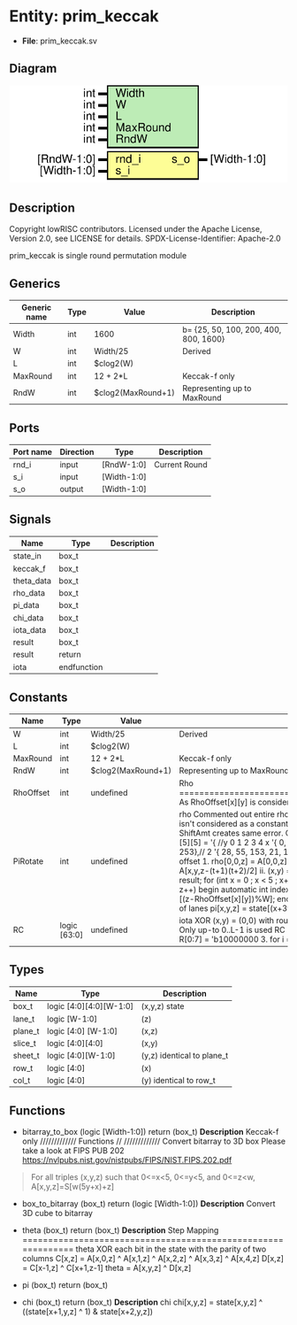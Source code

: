# Entity: prim_keccak

- **File**: prim_keccak.sv
## Diagram

![Diagram](prim_keccak.svg "Diagram")
## Description

 Copyright lowRISC contributors.
 Licensed under the Apache License, Version 2.0, see LICENSE for details.
 SPDX-License-Identifier: Apache-2.0

 prim_keccak is single round permutation module

## Generics

| Generic name | Type | Value              | Description                             |
| ------------ | ---- | ------------------ | --------------------------------------- |
| Width        | int  | 1600               |  b= {25, 50, 100, 200, 400, 800, 1600}  |
| W            | int  | Width/25           |  Derived                                |
| L            | int  | $clog2(W)          |                                         |
| MaxRound     | int  | 12 + 2*L           |  Keccak-f only                          |
| RndW         | int  | $clog2(MaxRound+1) |  Representing up to MaxRound            |
## Ports

| Port name | Direction | Type        | Description   |
| --------- | --------- | ----------- | ------------- |
| rnd_i     | input     | [RndW-1:0]  | Current Round |
| s_i       | input     | [Width-1:0] |               |
| s_o       | output    | [Width-1:0] |               |
## Signals

| Name       | Type        | Description |
| ---------- | ----------- | ----------- |
| state_in   | box_t       |             |
| keccak_f   | box_t       |             |
| theta_data | box_t       |             |
| rho_data   | box_t       |             |
| pi_data    | box_t       |             |
| chi_data   | box_t       |             |
| iota_data  | box_t       |             |
| result     | box_t       |             |
| result     | return      |             |
| iota       | endfunction |             |
## Constants

| Name      | Type         | Value              | Description                                                                                                                                                                                                                                                                                                                                                                                                                                                                                                                                                                                                                                                                                                                                                                                                                                                                                                                                                                                                                                                                                                                                                                                  |
| --------- | ------------ | ------------------ | -------------------------------------------------------------------------------------------------------------------------------------------------------------------------------------------------------------------------------------------------------------------------------------------------------------------------------------------------------------------------------------------------------------------------------------------------------------------------------------------------------------------------------------------------------------------------------------------------------------------------------------------------------------------------------------------------------------------------------------------------------------------------------------------------------------------------------------------------------------------------------------------------------------------------------------------------------------------------------------------------------------------------------------------------------------------------------------------------------------------------------------------------------------------------------------------- |
| W         | int          | Width/25           |  Derived                                                                                                                                                                                                                                                                                                                                                                                                                                                                                                                                                                                                                                                                                                                                                                                                                                                                                                                                                                                                                                                                                                                                                                                     |
| L         | int          | $clog2(W)          |                                                                                                                                                                                                                                                                                                                                                                                                                                                                                                                                                                                                                                                                                                                                                                                                                                                                                                                                                                                                                                                                                                                                                                                              |
| MaxRound  | int          | 12 + 2*L           | Keccak-f only                                                                                                                                                                                                                                                                                                                                                                                                                                                                                                                                                                                                                                                                                                                                                                                                                                                                                                                                                                                                                                                                                                                                                                                |
| RndW      | int          | $clog2(MaxRound+1) | Representing up to MaxRound                                                                                                                                                                                                                                                                                                                                                                                                                                                                                                                                                                                                                                                                                                                                                                                                                                                                                                                                                                                                                                                                                                                                                                  |
| RhoOffset | int          | undefined          |  Rho ======================================================================  As RhoOffset[x][y] is considered as variable int in VCS,  it is replaced with generate statement.                                                                                                                                                                                                                                                                                                                                                                                                                                                                                                                                                                                                                                                                                                                                                                                                                                                                                                                                                                                                               |
| PiRotate  | int          | undefined          |  rho  Commented out entire rho function due to VCS elaboration error.  (z-RhoOffset[x][y]%W) isn't considered as a constant in VCS.  Even changing it to W-RhoOffset[x][y]%W and assign to ShiftAmt  creates same error.  Offset : Look at Table 2 in FIPS PUB 202 localparam int RhoOffset [5][5]  = '{   //y  0    1    2    3    4     x   '{   0,  36,   3, 105, 210},// 0   '{   1, 300,  10,  45,  66},// 1   '{ 190,   6, 171,  15, 253},// 2   '{  28,  55, 153,  21, 120},// 3   '{  91, 276, 231, 136,  78} // 4 };  rotate bits of each lane by offset  1. rho[0,0,z] = A[0,0,z]  2. Offset swap     a. (x,y) := (1,0)     b. for t [0..23]        i. rho[x,y,z] = A[x,y,z-(t+1)(t+2)/2]        ii. (x,y) = (y, (2x+3y)) function automatic box_t rho(box_t state);   box_t result;   for (int x = 0 ; x < 5 ; x++) begin     for (int y = 0 ; y < 5 ; y++) begin       for (int z = 0 ; z < W ; z++) begin         automatic int index_z;         index_z = (z-RhoOffset[x][y])%W;         result[x][y][z] = state[x][y][(z-RhoOffset[x][y])%W];       end     end   end   return result; endfunction : rho  pi  rearrange the position of lanes  pi[x,y,z] = state[(x+3y),x,z]  |
| RC        | logic [63:0] | undefined          |  iota  XOR (x,y) = (0,0) with round constant  RC parameter: Precomputed by util/keccak_rc.py. Only up-to 0..L-1 is used  RC = '0  RC[2**j-1] = rc(j+7*rnd)  rc(t) =     1. t%255 == 0 -> 1     2. R[0:7] = 'b10000000     3. for i = [1..t%255]       a. R = 0 || R       b. R[0] = R[0] ^ R[8]       c. R[4] = R[4] ^ R[8]       d. R[5] = R[5] ^ R[8]       e. R[6] = R[6] ^ R[8]       f. R = R[0:7]     4. return R[0]  RC has L = [0..6]  for lower L case, only chopping lower part of 64bit RC is sufficient.                                                                                                                                                                                                                                                                                                                                                                                                                                                                                                                                                                                                                                                                         |
## Types

| Name    | Type                    | Description                 |
| ------- | ----------------------- | --------------------------- |
| box_t   | logic [4:0][4:0][W-1:0] | (x,y,z) state               |
| lane_t  | logic           [W-1:0] | (z)                         |
| plane_t | logic [4:0]     [W-1:0] | (x,z)                       |
| slice_t | logic [4:0][4:0]        | (x,y)                       |
| sheet_t | logic      [4:0][W-1:0] | (y,z) identical to plane_t  |
| row_t   | logic [4:0]             | (x)                         |
| col_t   | logic      [4:0]        | (y) identical to row_t      |
## Functions
- bitarray_to_box <font id="function_arguments">(logic [Width-1:0])</font> <font id="function_return">return (box_t)</font>
**Description**
 Keccak-f only
/////////////
 Functions //
/////////////
 Convert bitarray to 3D box
 Please take a look at FIPS PUB 202
 https://nvlpubs.nist.gov/nistpubs/FIPS/NIST.FIPS.202.pdf
 > For all triples (x,y,z) such that 0<=x<5, 0<=y<5, and 0<=z<w,
 >    A[x,y,z]=S[w(5y+x)+z]

- box_to_bitarray <font id="function_arguments">(box_t)</font> <font id="function_return">return (logic [Width-1:0])</font>
**Description**
 Convert 3D cube to bitarray

- theta <font id="function_arguments">(box_t)</font> <font id="function_return">return (box_t)</font>
**Description**
 Step Mapping =============================================================
 theta
 XOR each bit in the state with the parity of two columns
 C[x,z] = A[x,0,z] ^ A[x,1,z] ^ A[x,2,z] ^ A[x,3,z] ^ A[x,4,z]
 D[x,z] = C[x-1,z] ^ C[x+1,z-1]
 theta = A[x,y,z] ^ D[x,z]

- pi <font id="function_arguments">(box_t)</font> <font id="function_return">return (box_t)</font>
- chi <font id="function_arguments">(box_t)</font> <font id="function_return">return (box_t)</font>
**Description**
 chi
 chi[x,y,z] = state[x,y,z] ^ ((state[x+1,y,z] ^ 1) & state[x+2,y,z])

